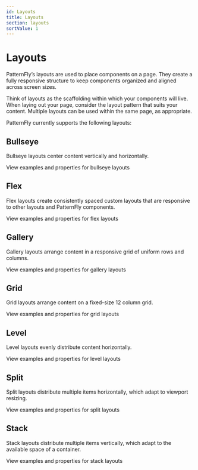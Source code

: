 ```yaml
---
id: Layouts
title: Layouts
section: layouts
sortValue: 1
---
```


# Layouts

PatternFly’s layouts are used to place components on a page. They create a fully responsive structure to keep components organized and aligned across screen sizes. 

Think of layouts as the scaffolding within which your components will live. When laying out your page, consider the layout pattern that suits your content. Multiple layouts can be used within the same page, as appropriate. 

PatternFly currently supports the following layouts:

## Bullseye
Bullseye layouts center content vertically and horizontally.

View examples and properties for bullseye layouts

## Flex 
Flex layouts create consistently spaced custom layouts that are responsive to other layouts and PatternFly components.

View examples and properties for flex layouts

## Gallery
Gallery layouts arrange content in a responsive grid of uniform rows and columns.

View examples and properties for gallery layouts

## Grid 
Grid layouts arrange content on a fixed-size 12 column grid.

View examples and properties for grid layouts

## Level
Level layouts evenly distribute content horizontally.

View examples and properties for level layouts

## Split
Split layouts distribute multiple items horizontally, which adapt to viewport resizing.

View examples and properties for split layouts

## Stack
Stack layouts distribute multiple items vertically, which adapt to the available space of a container.

View examples and properties for stack layouts


